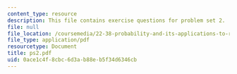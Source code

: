 ```yaml
---
content_type: resource
description: This file contains exercise questions for problem set 2.
file: null
file_location: /coursemedia/22-38-probability-and-its-applications-to-reliability-quality-control-and-risk-assessment-fall-2005/0ace1c4f8cbc6d3ab88eb5f34d6346cb_ps2.pdf
file_type: application/pdf
resourcetype: Document
title: ps2.pdf
uid: 0ace1c4f-8cbc-6d3a-b88e-b5f34d6346cb
---
```

